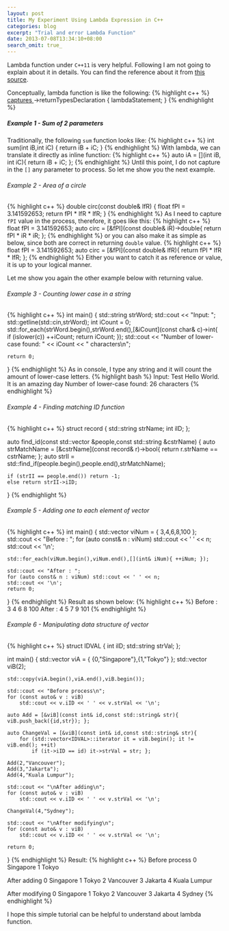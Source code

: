 ```yaml
---
layout: post
title: My Experiment Using Lambda Expression in C++
categories: blog
excerpt: "Trial and error Lambda Function"
date: 2013-07-08T13:34:10+08:00
search_omit: true_
---
```


Lambda function under ``C++11`` is very helpful. Following I am not going to explain about it in details. You can find the reference about it from <a href="http://en.cppreference.com/w/cpp/language/lambda">this source</a>.

Conceptually, lambda function is like the following:
{% highlight c++ %}
[ captures ]( parameters )->returnTypesDeclaration { lambdaStatement; }
{% endhighlight %}

##### Example 1 - Sum of 2 parameters
Traditionally, the following ``sum`` function looks like:
{% highlight c++ %}
int sum(int iB,int iC) {
    return iB + iC;
}
{% endhighlight %}
With lambda, we can translate it directly as inline function:
{% highlight c++ %}
auto iA = [](int iB, int iC){ return iB + iC; };
{% endhighlight %}
Until this point, I do not capture in the ``[]`` any parameter to process. So let me show you the next example.

###### Example 2 - Area of a circle
{% highlight c++ %}
double circ(const double& lfR) {
    float fPI = 3.141592653;
    return fPI * lfR * lfR;
}
{% endhighlight %}
As I need to capture ``fPI`` value in the process, therefore, it goes like this:
{% highlight c++ %}
float fPI = 3.141592653;
auto circ = [&fPI](const double& iR)->double{ return fPI * iR * iR; };
{% endhighlight %}
or you can also make it as simple as below, since both are correct in returning ``double`` value.
{% highlight c++ %}
float fPI = 3.141592653;
auto circ = [&fPI](const double& lfR){ return fPI * lfR * lfR; };
{% endhighlight %}
Either you want to catch it as reference or value, it is up to your logical manner.

Let me show you again the other example below with returning value.

###### Example 3 - Counting lower case in a string
{% highlight c++ %}
int main()
{
    std::string strWord;
    std::cout << "Input: ";
    std::getline(std::cin,strWord);
    int iCount = 0;
    std::for_each(strWord.begin(),strWord.end(),[&iCount](const char& c)->int{ 
		if (islower(c)) ++iCount; return iCount; });
    std::cout << "Number of lower-case found: " << iCount << " characters\n"; 

    return 0;
}
{% endhighlight %}
As in console, I type any string and it will count the amount of lower-case letters.
{% highlight bash %}
Input: Test Hello World. It is an amazing day
Number of lower-case found: 26 characters
{% endhighlight %}

###### Example 4 - Finding matching ID function
{% highlight c++ %}
struct record {
    std::string strName;
    int iID;
};

auto find_id(const std::vector<record> &people,const std::string &cstrName) {
    auto strMatchName = [&cstrName](const record& r)->bool{ return r.strName == cstrName; };
    auto strII = std::find_if(people.begin(),people.end(),strMatchName);

    if (strII == people.end()) return -1;
    else return strII->iID;
}
{% endhighlight %}


###### Example 5 - Adding one to each element of vector
{% highlight c++ %}
int main() {
    std::vector<int> viNum = { 3,4,6,8,100 };
    std::cout << "Before : ";
    for (auto const& n : viNum) std::cout << ' ' << n;
    std::cout << '\n';
	
    std::for_each(viNum.begin(),viNum.end(),[](int& iNum){ ++iNum; });
	
    std::cout << "After : ";
    for (auto const& n : viNum) std::cout << ' ' << n;
    std::cout << '\n';
    return 0;
}
{% endhighlight %}
Result as shown below:
{% highlight c++ %}
Before :  3 4 6 8 100
After :  4 5 7 9 101
{% endhighlight %}

###### Example 6 - Manipulating data structure of vector
{% highlight c++ %}
struct IDVAL {
    int iID;
    std::string strVal;
};

int main()
{
    std::vector<IDVAL> viA = { {0,"Singapore"},{1,"Tokyo"} };
    std::vector<IDVAL> viB(2);

    std::copy(viA.begin(),viA.end(),viB.begin());
    
    std::cout << "Before process\n";
    for (const auto& v : viB)
        std::cout << v.iID << ' ' << v.strVal << '\n';

    auto Add = [&viB](const int& id,const std::string& str){ viB.push_back({id,str}); };

    auto ChangeVal = [&viB](const int& id,const std::string& str){ 
        for (std::vector<IDVAL>::iterator it = viB.begin(); it != viB.end(); ++it)
            if (it->iID == id) it->strVal = str; };

    Add(2,"Vancouver");
    Add(3,"Jakarta");
    Add(4,"Kuala Lumpur");

    std::cout << "\nAfter adding\n";
    for (const auto& v : viB)
        std::cout << v.iID << ' ' << v.strVal << '\n';

    ChangeVal(4,"Sydney");

    std::cout << "\nAfter modifying\n";
    for (const auto& v : viB)
        std::cout << v.iID << ' ' << v.strVal << '\n';

    return 0;
}
{% endhighlight %}
Result:
{% highlight c++ %}
Before process
0 Singapore
1 Tokyo

After adding
0 Singapore
1 Tokyo
2 Vancouver
3 Jakarta
4 Kuala Lumpur

After modifying
0 Singapore
1 Tokyo
2 Vancouver
3 Jakarta
4 Sydney
{% endhighlight %}

I hope this simple tutorial can be helpful to understand about lambda function.